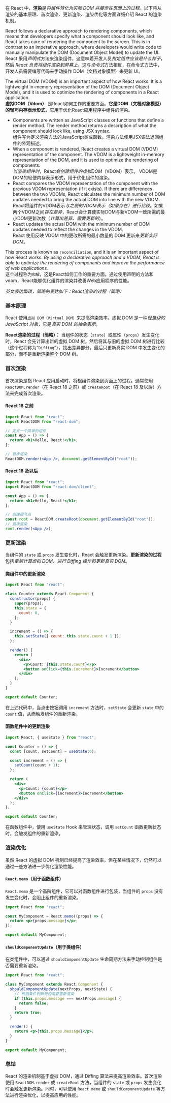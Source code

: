 在 React 中，**渲染**是*将组件转化为实际 DOM 并展示在页面上的过程*。以下将从渲染的基本原理、首次渲染、更新渲染、渲染优化等方面详细介绍 React 的渲染机制。


React follows a declarative approach to rendering components, which means that developers specify what a component should look like, and React takes care of rendering the component to the screen. This is in contrast to an imperative approach, where developers would write code to manually manipulate the DOM (Document Object Model) to update the UI.  
React 采用*声明式*方法来渲染组件，这意味着开发人员*指定组件应该是什么样子*，然后 *React 负责将组件渲染到屏幕上*。这与*命令式*方法相反，在命令式方法中，开发人员需要编写代码来手动操作 DOM（文档对象模型）来更新 UI。

The virtual DOM (VDOM) is an important aspect of how React works. It is a lightweight in-memory representation of the DOM (Document Object Model), and it is used to optimize the rendering of components in a React application.  
**虚拟DOM（Vdom）** 是React如何工作的重要方面。**它是DOM（文档对象模型）的轻巧内存表示形式**，它用于优化React应用程序中组件的渲染。

- Components are written as JavaScript classes or functions that define a render method. The render method returns a description of what the component should look like, using JSX syntax.  
    组件写为定义渲染方法的JavaScript类或函数。渲染方法使用JSX语法返回组件的外观描述。
- When a component is rendered, React creates a virtual DOM (VDOM) representation of the component. The VDOM is a lightweight in-memory representation of the DOM, and it is used to optimize the rendering of components.  
    *当渲染组件时*，React*会创建组件的虚拟DOM*（VDOM）表示。 VDOM是DOM的轻便内存表示形式，用于优化组件的渲染。
- React compares the VDOM representation of the component with the previous VDOM representation (if it exists). If there are differences between the two VDOMs, React calculates the minimum number of DOM updates needed to bring the actual DOM into line with the new VDOM.  
    React将组件的VDOM表示*与之前的VDOM表示（如果存在）进行比较*。如果两个VDOM之间*存在差异*，React会计算使实际DOM与新VDOM一致所需的最小DOM更新次数（*计算出差异、需要更新的*）。
- React updates the actual DOM with the minimum number of DOM updates needed to reflect the changes in the VDOM.  
    React 使用反映 VDOM 中的更改所需的最小数量的 DOM 更新来*更新实际 DOM*。

This process is known as `reconciliation`, and it is an important aspect of how React works. *By using a declarative approach and a VDOM, React is able to optimize the rendering of components and improve the performance of web applications.*  
这个过程称为`和解`，这是React如何工作的重要方面。通过使用声明的方法和vdom，React能够优化组件的渲染并改善Web应用程序的性能。

*英文表达繁琐，简略的表达如下：React渲染的过程（简略）*

### 基本原理

React 使用`虚拟 DOM（Virtual DOM）`来提高渲染效率。虚拟 DOM 是一种*轻量级的 JavaScript 对象*，它是*真实 DOM 的抽象表示*。

**React渲染的过程（简略）：**
当组件的状态（`state`）或属性（`props`）发生变化时，React 会先计算出新的虚拟 DOM 树，然后将其与旧的虚拟 DOM 树进行比较（这个过程称为“`Diffing`”），找出差异部分，最后只更新真实 DOM 中发生变化的部分，而不是重新渲染整个 DOM 树。

### 首次渲染

首次渲染是指 React 应用启动时，将根组件渲染到页面上的过程。通常使用 `ReactDOM.render`（在 React 18 之前）或 `createRoot`（在 React 18 及以后）方法来完成首次渲染。

#### React 18 之前

```jsx
import React from "react";
import ReactDOM from "react-dom";

// 定义一个简单的组件
const App = () => {
  return <h1>Hello, React!</h1>;
};

// 首次渲染
ReactDOM.render(<App />, document.getElementById("root"));
```

#### React 18 及以后

```jsx
import React from "react";
import ReactDOM from "react-dom/client";

const App = () => {
  return <h1>Hello, React!</h1>;
};

// 创建根节点
const root = ReactDOM.createRoot(document.getElementById("root"));
// 首次渲染
root.render(<App />);
```

### 更新渲染

当组件的 `state` 或 `props` 发生变化时，React 会触发更新渲染。**更新渲染的过程**包括*重新计算虚拟 DOM、进行 Diffing 操作和更新真实 DOM*。

#### 类组件中的更新渲染

```jsx
import React from "react";

class Counter extends React.Component {
  constructor(props) {
    super(props);
    this.state = {
      count: 0,
    };
  }

  increment = () => {
    this.setState({ count: this.state.count + 1 });
  };

  render() {
    return (
      <div>
        <p>Count: {this.state.count}</p>
        <button onClick={this.increment}>Increment</button>
      </div>
    );
  }
}

export default Counter;
```

在上述代码中，当点击按钮调用 `increment` 方法时，`setState` 会更新 `state` 中的 `count` 值，从而触发组件的重新渲染。

#### 函数组件中的更新渲染

```jsx
import React, { useState } from "react";

const Counter = () => {
  const [count, setCount] = useState(0);

  const increment = () => {
    setCount(count + 1);
  };

  return (
    <div>
      <p>Count: {count}</p>
      <button onClick={increment}>Increment</button>
    </div>
  );
};

export default Counter;
```

在函数组件中，使用 `useState` Hook 来管理状态，调用 `setCount` 函数更新状态时，会触发组件的重新渲染。

### 渲染优化

虽然 React 的虚拟 DOM 机制已经提高了渲染效率，但在某些情况下，仍然可以通过一些方法进一步优化渲染性能。

#### `React.memo`（用于函数组件）

`React.memo` 是一个高阶组件，它可以对函数组件进行包装，当组件的 `props` 没有发生变化时，会阻止组件的重新渲染。

```jsx
import React from "react";

const MyComponent = React.memo((props) => {
  return <p>{props.message}</p>;
});

export default MyComponent;
```

#### `shouldComponentUpdate`（用于类组件）

在类组件中，可以通过 `shouldComponentUpdate` 生命周期方法来手动控制组件是否需要重新渲染。

```jsx
import React from "react";

class MyComponent extends React.Component {
  shouldComponentUpdate(nextProps, nextState) {
    // 根据条件判断是否需要重新渲染
    if (this.props.message === nextProps.message) {
      return false;
    }
    return true;
  }

  render() {
    return <p>{this.props.message}</p>;
  }
}

export default MyComponent;
```

### 总结

React 的渲染机制基于虚拟 DOM，通过 Diffing 算法来提高渲染效率。首次渲染使用 `ReactDOM.render` 或 `createRoot` 方法，当组件的 `state` 或 `props` 发生变化时会触发更新渲染。同时，可以使用 `React.memo` 或 `shouldComponentUpdate` 等方法进行渲染优化，以提高应用的性能。
